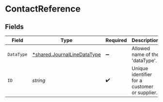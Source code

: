 # ContactReference


## Fields

| Field                                                                            | Type                                                                             | Required                                                                         | Description                                                                      |
| -------------------------------------------------------------------------------- | -------------------------------------------------------------------------------- | -------------------------------------------------------------------------------- | -------------------------------------------------------------------------------- |
| `DataType`                                                                       | [*shared.JournalLineDataType](../../../pkg/models/shared/journallinedatatype.md) | :heavy_minus_sign:                                                               | Allowed name of the 'dataType'.                                                  |
| `ID`                                                                             | *string*                                                                         | :heavy_check_mark:                                                               | Unique identifier for a customer or supplier.                                    |